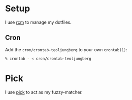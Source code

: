 # Setup

I use [rcm](http://github.com/thoughtbot/rcm) to manage my dotfiles.

## Cron

Add the `cron/crontab-teoljungberg` to your own `crontab(1)`:

```sh
% crontab - < cron/crontab-teoljungberg
```

# Pick

I use [pick](http://github.com/mptre/pick) to act as my fuzzy-matcher.
